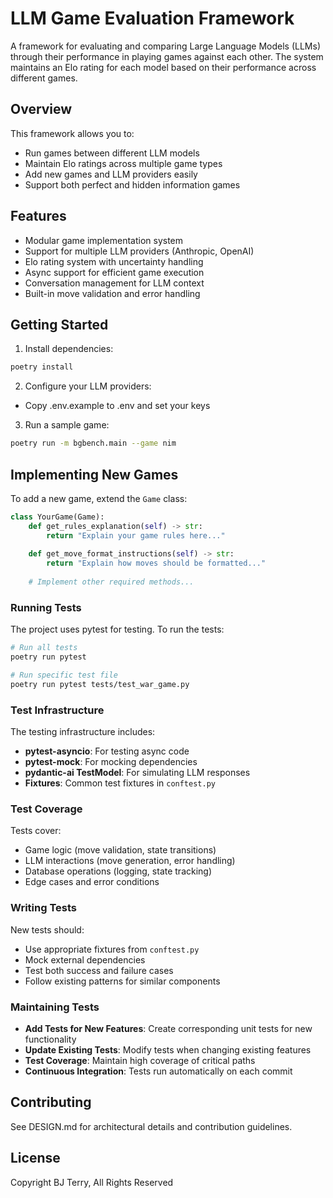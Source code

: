 # LLM Game Evaluation Framework

A framework for evaluating and comparing Large Language Models (LLMs) through their performance in playing games against each other. The system maintains an Elo rating for each model based on their performance across different games.

## Overview

This framework allows you to:
- Run games between different LLM models
- Maintain Elo ratings across multiple game types
- Add new games and LLM providers easily
- Support both perfect and hidden information games

## Features

- Modular game implementation system
- Support for multiple LLM providers (Anthropic, OpenAI)
- Elo rating system with uncertainty handling
- Async support for efficient game execution
- Conversation management for LLM context
- Built-in move validation and error handling

## Getting Started

1. Install dependencies:
```bash
poetry install
```

2. Configure your LLM providers:
- Copy .env.example to .env and set your keys

3. Run a sample game:
```bash
poetry run -m bgbench.main --game nim
```

## Implementing New Games

To add a new game, extend the `Game` class:

```python
class YourGame(Game):
    def get_rules_explanation(self) -> str:
        return "Explain your game rules here..."
    
    def get_move_format_instructions(self) -> str:
        return "Explain how moves should be formatted..."
    
    # Implement other required methods...
```

### Running Tests

The project uses pytest for testing. To run the tests:

```bash
# Run all tests
poetry run pytest

# Run specific test file
poetry run pytest tests/test_war_game.py
```

### Test Infrastructure

The testing infrastructure includes:

- **pytest-asyncio**: For testing async code
- **pytest-mock**: For mocking dependencies
- **pydantic-ai TestModel**: For simulating LLM responses
- **Fixtures**: Common test fixtures in `conftest.py`

### Test Coverage

Tests cover:
- Game logic (move validation, state transitions)
- LLM interactions (move generation, error handling)
- Database operations (logging, state tracking)
- Edge cases and error conditions

### Writing Tests

New tests should:
- Use appropriate fixtures from `conftest.py`
- Mock external dependencies
- Test both success and failure cases
- Follow existing patterns for similar components

### Maintaining Tests

- **Add Tests for New Features**: Create corresponding unit tests for new functionality
- **Update Existing Tests**: Modify tests when changing existing features
- **Test Coverage**: Maintain high coverage of critical paths
- **Continuous Integration**: Tests run automatically on each commit

## Contributing

See DESIGN.md for architectural details and contribution guidelines.

## License

Copyright BJ Terry, All Rights Reserved